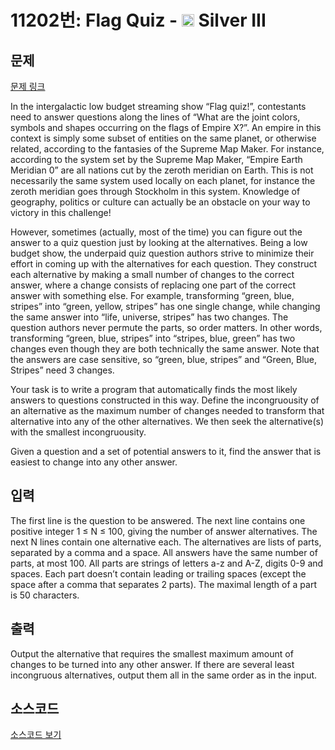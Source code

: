 # 11202번: Flag Quiz - <img src="https://static.solved.ac/tier_small/8.svg" style="height:20px" /> Silver III

<!-- performance -->

<!-- 문제 제출 후 깃허브에 푸시를 했을 때 제출한 코드의 성능이 입력될 공간입니다.-->

<!-- end -->

## 문제

[문제 링크](https://boj.kr/11202)


<p>In the intergalactic low budget streaming show “Flag quiz!”, contestants need to answer questions along the lines of “What are the joint colors, symbols and shapes occurring on the flags of Empire X?”. An empire in this context is simply some subset of entities on the same planet, or otherwise related, according to the fantasies of the Supreme Map Maker. For instance, according to the system set by the Supreme Map Maker, “Empire Earth Meridian 0” are all nations cut by the zeroth meridian on Earth. This is not necessarily the same system used locally on each planet, for instance the zeroth meridian goes through Stockholm in this system. Knowledge of geography, politics or culture can actually be an obstacle on your way to victory in this challenge!</p>

<p>However, sometimes (actually, most of the time) you can figure out the answer to a quiz question just by looking at the alternatives. Being a low budget show, the underpaid quiz question authors strive to minimize their effort in coming up with the alternatives for each question. They construct each alternative by making a small number of changes to the correct answer, where a change consists of replacing one part of the correct answer with something else. For example, transforming “green, blue, stripes” into “green, yellow, stripes” has one single change, while changing the same answer into “life, universe, stripes” has two changes. The question authors never permute the parts, so order matters. In other words, transforming “green, blue, stripes” into “stripes, blue, green” has two changes even though they are both technically the same answer. Note that the answers are case sensitive, so “green, blue, stripes” and “Green, Blue, Stripes” need 3 changes.</p>

<p>Your task is to write a program that automatically finds the most likely answers to questions constructed in this way. Define the incongruousity of an alternative as the maximum number of changes needed to transform that alternative into any of the other alternatives. We then seek the alternative(s) with the smallest incongruousity.</p>

<p>Given a question and a set of potential answers to it, find the answer that is easiest to change into any other answer.</p>



## 입력


<p>The first line is the question to be answered. The next line contains one positive integer 1 ≤ N ≤ 100, giving the number of answer alternatives. The next N lines contain one alternative each. The alternatives are lists of parts, separated by a comma and a space. All answers have the same number of parts, at most 100. All parts are strings of letters a-z and A-Z, digits 0-9 and spaces. Each part doesn’t contain leading or trailing spaces (except the space after a comma that separates 2 parts). The maximal length of a part is 50 characters.</p>



## 출력


<p>Output the alternative that requires the smallest maximum amount of changes to be turned into any other answer. If there are several least incongruous alternatives, output them all in the same order as in the input.</p>



## 소스코드

[소스코드 보기](Flag%20Quiz.cpp)
